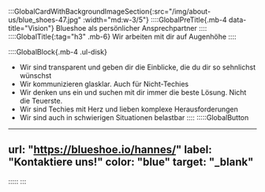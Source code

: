 <!--- persönlicher Kontakt --->
:::GlobalCardWithBackgroundImageSection{:src="/img/about-us/blue_shoes-47.jpg" :width="md:w-3/5"}
::::GlobalPreTitle{.mb-4 data-title="Vision"}
Blueshoe als persönlicher Ansprechpartner
::::
::::GlobalTitle{:tag="h3" .mb-6}
Wir arbeiten mit dir auf Augenhöhe
::::

::::GlobalBlock{.mb-4 .ul-disk}
- Wir sind transparent und geben dir die Einblicke, die du dir so sehnlichst wünschst
- Wir kommunizieren glasklar. Auch für Nicht-Techies
- Wir denken uns ein und suchen mit dir immer die beste Lösung. Nicht die Teuerste.
- Wir sind Techies mit Herz und lieben komplexe Herausforderungen
- Wir sind auch in schwierigen Situationen belastbar
::::
:::::GlobalButton
---
url: "https://blueshoe.io/hannes/" 
label: "Kontaktiere uns!" 
color: "blue"
target: "_blank"
---
:::::
:::